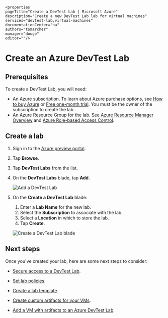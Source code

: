     <properties
	pageTitle="Create a DevTest Lab | Microsoft Azure"
	description="Create a new DevTest Lab lab for virtual machines"
	services="devtest-lab,virtual-machines"
	documentationCenter="na"
	authors="tomarcher"
	manager="douge"
	editor=""/>

<tags
	ms.service="devtest-lab"
	ms.workload="na"
	ms.tgt_pltfrm="na"
	ms.devlang="na"
	ms.topic="get-started-article"
	ms.date="11/01/2015"
	ms.author="tarcher"/>

# Create an Azure DevTest Lab

## Prerequisites

To create a DevTest Lab, you will need:

- An Azure subscription. To learn about Azure purchase options, see [How to buy Azure](http://azure.microsoft.com/pricing/purchase-options/) or [Free one-month trial](https://azure.microsoft.com/pricing/free-trial/). You must be the owner of the subscription to create the lab.
- An Azure Resource Group for the lab. See [Azure Resource Manager Overview](resource-group-overview.md) and [Azure Role-based Access Control](../active-directory/role-based-access-control-configure.md).


## Create a lab

1. Sign in to the [Azure preview portal](http://portal.azure.com).

1. Tap **Browse**.

1. Tap **DevTest Labs** from the list.

1. On the **DevTest Labs** blade, tap **Add**.

    ![Add a DevTest Lab](./media/devtest-lab-create-lab/add-lab-button.png)

1. On the **Create a DevTest Lab** blade:

    1. Enter a **Lab Name** for the new lab.
    1. Select the **Subscription** to associate with the lab.
    1. Select a **Location** in which to store the lab.
    1. Tap **Create**.

    ![Create a DevTest Lab blade](./media/devtest-lab-create-lab/create-devtestlab-blade.png)

## Next steps

Once you've created your lab, here are some next steps to consider:

- [Secure access to a DevTest Lab](devtest-lab-add-devtest-user.md).

- [Set lab policies](devtest-lab-set-lab-policy.md).

- [Create a lab template](devtest-lab-create-template.md).

- [Create custom artifacts for your VMs](devtest-lab-artifact-author.md).

- [Add a VM with artifacts to an Azure DevTest Lab](devtest-lab-add-vm-with-artifacts.md).
